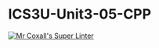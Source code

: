 # ICS3U-Unit3-05-CPP

[![Mr Coxall's Super Linter](https://github.com/marshall-demars/ICS3U-Unit3-05-CPP/workflows/Mr%20Coxall's%20Super%20Linter/badge.svg)](https://github.com/marshall-demars/ICS3U-Unit3-05-CPP/actions/)

